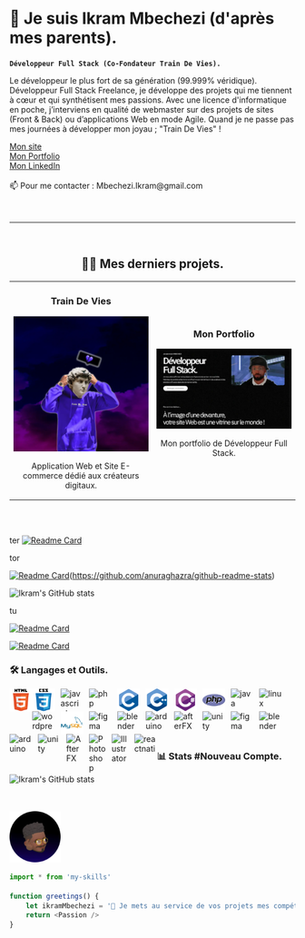 <h1>🐢 Je suis Ikram Mbechezi (d'après mes parents).</h1>

**`Développeur Full Stack (Co-Fondateur Train De Vies).`**

Le développeur le plus fort de sa génération (99.999% véridique). Développeur Full Stack Freelance, je développe des projets qui me tiennent à cœur et qui synthétisent mes passions. Avec une licence d'informatique en poche, j’interviens en qualité de webmaster sur des projets de sites (Front & Back) ou d’applications Web en mode Agile. Quand je ne passe pas mes journées à développer mon joyau ; "Train De Vies" !

<div align="left" style="margin-bottom: 50px;">
	<a href="https://traindevies.com" target="_blank">Mon site</a><br />
	<a href="https://mbechezi.website" target="_blank">Mon Portfolio</a><br />
	<a href="https://fr.linkedin.com/in/ikram-mbechezi" target="_blank">Mon LinkedIn</a><br /><br />
	📫 Pour me contacter : Mbechezi.Ikram@gmail.com
</div>

---
<br />

<h2 align="center">👨‍💻 Mes derniers projets.</h2>
<div align="center">
	<table>
        <tr>
			<td width="50%">
				<h3 align="center">Train De Vies</h3>
				<div align="center">
                    <a href="https://traindevies.com" target="_blank" rel="noreferrer">
					<img src="./assets/img/Train-De-Vies.webp" alt="Train De Vies"/> </a>
                    <p align="center">Application Web et Site E-commerce dédié aux créateurs digitaux.</p>
				</div>
            </td>
            <td width="50%">
                <h3 align="center">Mon Portfolio</h3>
                <div align="center">
                    <a href="https://mbechezi.website" target="_blank" rel="noreferrer">
					<img src="./assets/img/Portfolio.webp" alt="Mon Portfolio"/> </a>
                    <p align="center">Mon portfolio de Développeur Full Stack.</p>
                </div>
            </td>
        </tr>
  </table>
</div>
<br />
<br />


ter
[![Readme Card](https://github-readme-stats.vercel.app/api/pin/?username=anuraghazra&repo=github-readme-stats)](https://github.com/IkramMbz/ADBot)



tor


[![Readme Card](https://github-readme-stats.vercel.app/api/pin/api?username=ikrammbz&repo=ADBot)](https://github.com/IkramMbz/ADBot)(https://github.com/anuraghazra/github-readme-stats)

![Ikram's GitHub stats](https://github-readme-stats.vercel.app/&show_icons=true&theme=algolia)


tu

[![Readme Card](https://github-readme-stats.vercel.app/api/pin/api?username=ikrammbz&repo=ADBot)](https://github.com/IkramMbz/ADBot)

[![Readme Card](https://github-readme-stats.vercel.app/api/pin/?username=anuraghazra&repo=github-readme-stats)](https://github.com/IkramMbz/ADBot)


### 🛠️ Langages et Outils.<br />
<div>
	<img align="left" width="40px" height="40px" style="padding-bottom:10px;" alt="html" src="https://raw.githubusercontent.com/devicons/devicon/master/icons/html5/html5-original-wordmark.svg" />
	<img align="left" width="40px" height="40px" style="padding-right:10px;" alt="css3" src="https://raw.githubusercontent.com/devicons/devicon/master/icons/css3/css3-original-wordmark.svg"  />
	<img align="left" width="40px" height="40px" style="padding-right:10px;" alt="javascript" src="https://cdn.jsdelivr.net/gh/devicons/devicon/icons/javascript/javascript-plain.svg" />
	<img align="left" width="40px" height="40px" style="padding-right:10px;" alt="php" src="https://cdn.jsdelivr.net/gh/devicons/devicon/icons/php/php-plain.svg" />
	<img align="left" width="40px" height="40px" style="padding-right:10px;" alt="c" src="https://raw.githubusercontent.com/devicons/devicon/master/icons/c/c-original.svg"  />
	<img align="left" width="40px" height="40px" style="padding-right:10px;" alt="c++" src="https://raw.githubusercontent.com/devicons/devicon/master/icons/cplusplus/cplusplus-original.svg" />
	<img align="left" width="40px" height="40px" style="padding-right:10px;" alt="csharp" src="https://raw.githubusercontent.com/devicons/devicon/master/icons/csharp/csharp-original.svg" />
	<img align="left" width="40px" height="40px" style="padding-right:10px;" alt="php" src="https://raw.githubusercontent.com/devicons/devicon/master/icons/php/php-original.svg" />
	<img align="left" width="40px" height="40px" style="padding-right:10px;" alt="java" src="https://cdn.jsdelivr.net/gh/devicons/devicon/icons/java/java-original.svg"/>
	<img align="left" width="40px" height="40px" style="padding-right:10px;" alt="linux" src="https://cdn.jsdelivr.net/gh/devicons/devicon/icons/linux/linux-original.svg"   />
	<img align="left" width="40px" height="40px" style="padding-right:10px;" alt="wordpress" src="https://cdn.jsdelivr.net/gh/devicons/devicon/icons/wordpress/wordpress-plain.svg" />
	<img align="left" width="40px" height="40px" style="padding-right:10px;" alt="mysql" src="https://raw.githubusercontent.com/devicons/devicon/master/icons/mysql/mysql-original-wordmark.svg" alt="mysql"/>
	<img align="left" width="40px" height="40px" style="padding-right:10px;" alt="figma" src="https://cdn.jsdelivr.net/gh/devicons/devicon/icons/figma/figma-original.svg" />
	<img align="left" width="40px" height="40px" style="padding-right:10px;" alt="blender" src="https://cdn.jsdelivr.net/gh/devicons/devicon/icons/blender/blender-original.svg" />
	<img align="left" width="40px" height="40px" style="padding-right:10px;" alt="arduino" src="https://cdn.worldvectorlogo.com/logos/arduino-1.svg" />
	<img align="left" width="40px" height="40px" style="padding-right:10px;" alt="afterFX" src="https://cdn.jsdelivr.net/gh/devicons/devicon/icons/aftereffects/aftereffects-plain.svg" />
	<img align="left" width="40px" height="40px" style="padding-right:10px;" alt="unity" src="https://www.vectorlogo.zone/logos/unity3d/unity3d-icon.svg" />
	<img align="left" width="40px" height="40px" style="padding-right:10px;" alt="figma" src="https://cdn.jsdelivr.net/gh/devicons/devicon/icons/figma/figma-original.svg" />
	<img align="left" width="40px" height="40px" style="padding-right:10px;" alt="blender" src="https://cdn.jsdelivr.net/gh/devicons/devicon/icons/blender/blender-original.svg" />
	<img align="left" width="40px" height="40px" style="padding-right:10px;" alt="arduino" src="https://cdn.worldvectorlogo.com/logos/arduino-1.svg" />
	<img align="left" width="40px" height="40px" style="padding-right:10px;" alt="unity" src="https://www.vectorlogo.zone/logos/unity3d/unity3d-icon.svg" />
	<img align="left" alt="After FX" width="30px" style="padding-right:10px;" src="https://cdn.jsdelivr.net/gh/devicons/devicon/icons/aftereffects/aftereffects-plain.svg" />
	<img align="left" alt="Photoshop" width="30px" style="padding-right:10px;" src="https://cdn.jsdelivr.net/gh/devicons/devicon/icons/photoshop/photoshop-plain.svg" />
	<img align="left" alt="Illustrator" width="30px" style="padding-right:10px;" src="https://cdn.jsdelivr.net/gh/devicons/devicon/icons/illustrator/illustrator-line.svg" /><br>
	<img align="left" src="https://reactnative.dev/img/header_logo.svg" alt="reactnative" width="40" height="40"/><br>
</div> 
<br />
<br />

<br />

### 📊 Stats \#Nouveau Compte.<br>

![Ikram's GitHub stats](https://github-readme-stats.vercel.app/api?username=ikrammbz&show_icons=true&theme=algolia)

<div class="ikram">
<br />
<br />
<a href="https://mbechezi.website">
  <img width="90px" height="90px" src="https://raw.githubusercontent.com/IkramMbz/IkramMbz/main/assets/img/Train-De-Vies-Ikram-3D.webp" />
</a>
<br />

```javascript
import * from 'my-skills'

function greetings() {
	let ikramMbechezi = '👋 Je mets au service de vos projets mes compétences de développeur invétéré mais par-dessus tout :';
  	return <Passion />
}
```
</div>
